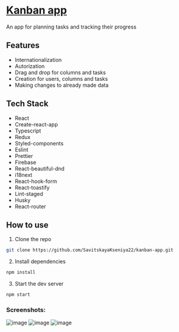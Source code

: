 # [Kanban app](https://awesomekanban.netlify.app/)
An app for planning tasks and tracking their progress

## Features
- Internationalization
- Autorization
- Drag and drop for columns and tasks
- Creation for users, columns and tasks
- Making changes to already made data

## Tech Stack
- React
- Create-react-app
- Typescript
- Redux
- Styled-components
- Eslint
- Prettier
- Firebase
- React-beautiful-dnd
- i18next
- React-hook-form
- React-toastify
- Lint-staged
- Husky
- React-router

## How to use
1. Clone the repo
``` bash
git clone https://github.com/SavitskayaKseniya22/kanban-app.git
```

2. Install dependencies
``` bash
npm install
```

3. Start the dev server
``` bash
npm start
```

### Screenshots: 

![image](https://github.com/SavitskayaKseniya22/kanban-app/assets/77901301/07e95c81-6166-4960-96e8-f21a5818f382)
![image](https://github.com/SavitskayaKseniya22/kanban-app/assets/77901301/1bf51fee-8e9f-46e9-8d88-70b5dcaac665)
![image](https://github.com/SavitskayaKseniya22/kanban-app/assets/77901301/25abd525-fb90-4b20-a452-a547918ab272)



